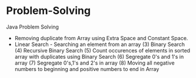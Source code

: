 # Problem-Solving
Java Problem Solving
* Removing duplicate from Array using Extra Space and Constant Space.
* Linear Search - Searching an element from an array
(3) Binary Search 
(4) Recursive Binary Search
(5) Count occurences of elements in sorted array with duplicates using Binary Search
(6) Segregate 0's and 1's in array
(7) Segregate 0's,1's and 2's in array
(8) Moving all negative numbers to beginning and positive numbers to end in Array

